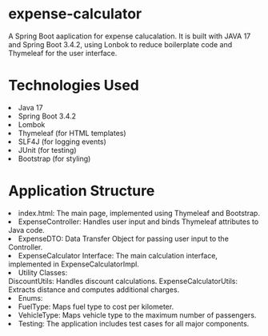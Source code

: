 # expense-calculator
A Spring Boot aaplication for expense calucalation. It is built with
JAVA 17 and Spring Boot 3.4.2, using Lonbok to reduce boilerplate code
and Thymeleaf for the user interface.

# Technologies Used
<li>Java 17</li>
<li>Spring Boot 3.4.2 </li>
<li>Lombok </li>
<li>Thymeleaf (for HTML templates) </li>
<li>SLF4J (for logging events) </li>
<li>JUnit (for testing) </li>
<li>Bootstrap (for styling) </li>

#  Application Structure

<li>index.html: The main page, implemented using Thymeleaf and Bootstrap.</li>
<li>ExpenseController: Handles user input and binds Thymeleaf attributes to Java code.</li>
<li>ExpenseDTO: Data Transfer Object for passing user input to the Controller.</li>
<li>ExpenseCalculator Interface: The main calculation interface, implemented in ExpenseCalculatorImpl.</li>
<li>Utility Classes:</li>
DiscountUtils: Handles discount calculations.
ExpenseCalculatorUtils: Extracts distance and computes additional charges.
<li>Enums:</li>
<li>FuelType: Maps fuel type to cost per kilometer.</li>
<li>VehicleType: Maps vehicle type to the maximum number of passengers.</li>
<li>Testing: The application includes test cases for all major components.</li>


